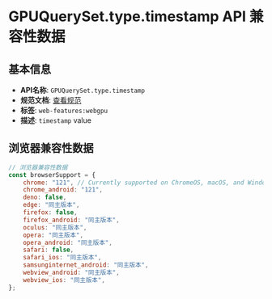 # GPUQuerySet.type.timestamp API 兼容性数据

## 基本信息

- **API名称**: `GPUQuerySet.type.timestamp`
- **规范文档**: [查看规范](https://gpuweb.github.io/gpuweb/#dom-gpuquerytype-timestamp)
- **标签**: `web-features:webgpu`
- **描述**: `timestamp` value

## 浏览器兼容性数据

```javascript
// 浏览器兼容性数据
const browserSupport = {
    chrome: "121", // Currently supported on ChromeOS, macOS, and Windows only.,
    chrome_android: "121",
    deno: false,
    edge: "同主版本",
    firefox: false,
    firefox_android: "同主版本",
    oculus: "同主版本",
    opera: "同主版本",
    opera_android: "同主版本",
    safari: false,
    safari_ios: "同主版本",
    samsunginternet_android: "同主版本",
    webview_android: "同主版本",
    webview_ios: "同主版本",
};

```

